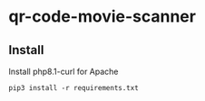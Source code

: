 # qr-code-movie-scanner


## Install 

Install php8.1-curl for Apache

```
pip3 install -r requirements.txt
```
